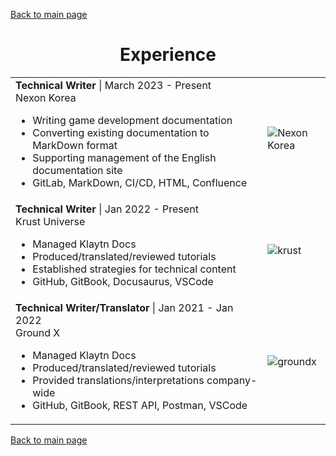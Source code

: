 [Back to main page](./../README.md)

<h1 align="center">Experience</h1>
<table>
   <tr>
    <td width="80%">
      <b>Technical Writer</b> | March 2023 - Present<br />
      Nexon Korea<br />
      <ul>  
        <li>Writing game development documentation</li>
        <li>Converting existing documentation to MarkDown format</li>
        <li>Supporting management of the English documentation site</li>
        <li>GitLab, MarkDown, CI/CD, HTML, Confluence</li>
      </ul>
    </td>
    <td><image alt="Nexon Korea" src="../assets/images/nexon-korea.jpg" /></td>
  </tr>
  <tr>
    <td width="80%">
      <b>Technical Writer</b> | Jan 2022 - Present<br />
      Krust Universe<br />
      <ul>
        <li>Managed Klaytn Docs</li>
        <li>Produced/translated/reviewed tutorials</li>
        <li>Established strategies for technical content</li>
        <li>GitHub, GitBook, Docusaurus, VSCode</li>
      </ul>
    </td>
    <td><image alt="krust" src="../assets/images/krust.png"/></td>
  </tr>
  </tr>
  <tr>
    <td>
      <b>Technical Writer/Translator</b> | Jan 2021 - Jan 2022<br />
      Ground X<br />
      <ul>
        <li>Managed Klaytn Docs</li>
        <li>Produced/translated/reviewed tutorials</li>
        <li>Provided translations/interpretations company-wide</li>
        <li>GitHub, GitBook, REST API, Postman, VSCode</li>
      </ul>
    </td>
    <td><image alt="groundx" src="../assets/images/groundx.png" /></td>
  </tr>
</table>

[Back to main page](./../README.md)

